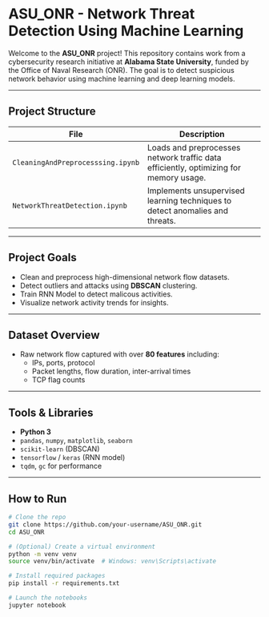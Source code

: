 # ASU_ONR - Network Threat Detection Using Machine Learning

Welcome to the **ASU_ONR** project! This repository contains work from a cybersecurity research initiative at **Alabama State University**, funded by the Office of Naval Research (ONR). The goal is to detect suspicious network behavior using machine learning and deep learning models.

---

##  Project Structure

| File | Description |
|------|-------------|
| `CleaningAndPreprocesssing.ipynb` | Loads and preprocesses network traffic data efficiently, optimizing for memory usage. |
| `NetworkThreatDetection.ipynb` | Implements unsupervised learning techniques to detect anomalies and threats. |

---

##  Project Goals

-  Clean and preprocess high-dimensional network flow datasets.
-  Detect outliers and attacks using **DBSCAN** clustering.
-  Train RNN Model to detect malicous activities.
-  Visualize network activity trends for insights.

---

##  Dataset Overview

- Raw network flow captured with over **80 features** including:
  - IPs, ports, protocol
  - Packet lengths, flow duration, inter-arrival times
  - TCP flag counts

---

##  Tools & Libraries

- **Python 3**
- `pandas`, `numpy`, `matplotlib`, `seaborn`
- `scikit-learn` (DBSCAN)
- `tensorflow` / `keras` (RNN model)
- `tqdm`, `gc` for performance

---

##  How to Run

```bash
# Clone the repo
git clone https://github.com/your-username/ASU_ONR.git
cd ASU_ONR

# (Optional) Create a virtual environment
python -m venv venv
source venv/bin/activate  # Windows: venv\Scripts\activate

# Install required packages
pip install -r requirements.txt

# Launch the notebooks
jupyter notebook
